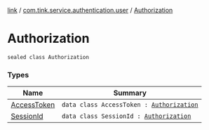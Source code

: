 [link](../../index.md) / [com.tink.service.authentication.user](../index.md) / [Authorization](./index.md)

# Authorization

`sealed class Authorization`

### Types

| Name | Summary |
|---|---|
| [AccessToken](-access-token/index.md) | `data class AccessToken : `[`Authorization`](./index.md) |
| [SessionId](-session-id/index.md) | `data class SessionId : `[`Authorization`](./index.md) |
